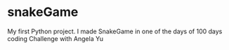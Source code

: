 # snakeGame
My first Python project. I made SnakeGame in one of the days of 100 days coding Challenge with Angela Yu 

